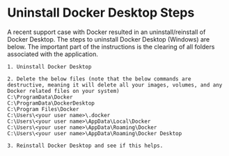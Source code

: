 # Uninstall Docker Desktop Steps

A recent support case with Docker resulted in an uninstall/reinstall of Docker Desktop.
The steps to uninstall Docker Desktop (Windows) are below.
The important part of the instructions is the clearing of all folders associated with the application.

```
1. Uninstall Docker Desktop

2. Delete the below files (note that the below commands are destructive, meaning it will delete all your images, volumes, and any Docker related files on your system)
C:\ProgramData\Docker
C:\ProgramData\DockerDesktop
C:\Program Files\Docker
C:\Users\<your user name>\.docker
C:\Users\<your user name>\AppData\Local\Docker
C:\Users\<your user name>\AppData\Roaming\Docker
C:\Users\<your user name>\AppData\Roaming\Docker Desktop

3. Reinstall Docker Desktop and see if this helps.
```
